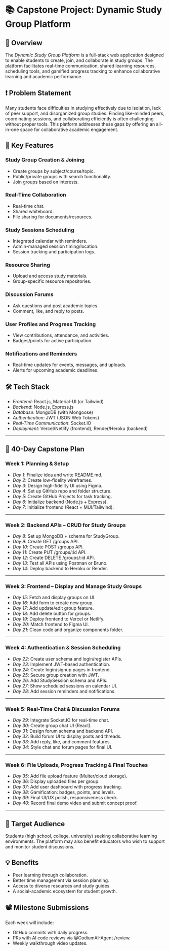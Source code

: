 # 📚 Capstone Project: Dynamic Study Group Platform

## 🚀 Overview
The *Dynamic Study Group Platform* is a full-stack web application designed to enable students to create, join, and collaborate in study groups. The platform facilitates real-time communication, shared learning resources, scheduling tools, and gamified progress tracking to enhance collaborative learning and academic performance.

## ❗ Problem Statement
Many students face difficulties in studying effectively due to isolation, lack of peer support, and disorganized group studies. Finding like-minded peers, coordinating sessions, and collaborating efficiently is often challenging without proper tools. This platform addresses these gaps by offering an all-in-one space for collaborative academic engagement.

## 🔑 Key Features

### Study Group Creation & Joining
- Create groups by subject/course/topic.
- Public/private groups with search functionality.
- Join groups based on interests.

### Real-Time Collaboration
- Real-time chat.
- Shared whiteboard.
- File sharing for documents/resources.

### Study Sessions Scheduling
- Integrated calendar with reminders.
- Admin-managed session timing/location.
- Session tracking and participation logs.

### Resource Sharing
- Upload and access study materials.
- Group-specific resource repositories.

### Discussion Forums
- Ask questions and post academic topics.
- Comment, like, and reply to posts.

### User Profiles and Progress Tracking
- View contributions, attendance, and activities.
- Badges/points for active participation.

### Notifications and Reminders
- Real-time updates for events, messages, and uploads.
- Alerts for upcoming academic deadlines.

## 🛠 Tech Stack
- *Frontend*: React.js, Material-UI (or Tailwind)
- *Backend*: Node.js, Express.js
- *Database*: MongoDB (with Mongoose)
- *Authentication*: JWT (JSON Web Tokens)
- *Real-Time Communication*: Socket.IO
- *Deployment*: Vercel/Netlify (frontend), Render/Heroku (backend)

---

## 📅 40-Day Capstone Plan

### Week 1: Planning & Setup
- *Day 1*: Finalize idea and write README.md.
- *Day 2*: Create low-fidelity wireframes.
- *Day 3*: Design high-fidelity UI using Figma.
- *Day 4*: Set up GitHub repo and folder structure.
- *Day 5*: Create GitHub Projects for task tracking.
- *Day 6*: Initialize backend (Node.js + Express).
- *Day 7*: Initialize frontend (React + MUI/Tailwind).

---

### Week 2: Backend APIs – CRUD for Study Groups
- *Day 8*: Set up MongoDB + schema for StudyGroup.
- *Day 9*: Create GET /groups API.
- *Day 10*: Create POST /groups API.
- *Day 11*: Create PUT /groups/:id API.
- *Day 12*: Create DELETE /groups/:id API.
- *Day 13*: Test all APIs using Postman or Bruno.
- *Day 14*: Deploy backend to Heroku or Render.

---

### Week 3: Frontend – Display and Manage Study Groups
- *Day 15*: Fetch and display groups on UI.
- *Day 16*: Add form to create new group.
- *Day 17*: Add update/edit group feature.
- *Day 18*: Add delete button for groups.
- *Day 19*: Deploy frontend to Vercel or Netlify.
- *Day 20*: Match frontend to Figma UI.
- *Day 21*: Clean code and organize components folder.

---

### Week 4: Authentication & Session Scheduling
- *Day 22*: Create user schema and login/register APIs.
- *Day 23*: Implement JWT-based authentication.
- *Day 24*: Create login/signup pages in frontend.
- *Day 25*: Secure group creation with JWT.
- *Day 26*: Add StudySession schema and APIs.
- *Day 27*: Show scheduled sessions on calendar UI.
- *Day 28*: Add session reminders and notifications.

---

### Week 5: Real-Time Chat & Discussion Forums
- *Day 29*: Integrate Socket.IO for real-time chat.
- *Day 30*: Create group chat UI (React).
- *Day 31*: Design forum schema and backend API.
- *Day 32*: Build forum UI to display posts and threads.
- *Day 33*: Add reply, like, and comment features.
- *Day 34*: Style chat and forum pages for final UI.

---

### Week 6: File Uploads, Progress Tracking & Final Touches
- *Day 35*: Add file upload feature (Multer/cloud storage).
- *Day 36*: Display uploaded files per group.
- *Day 37*: Add user dashboard with progress tracking.
- *Day 38*: Gamification: badges, points, and levels.
- *Day 39*: Final UI/UX polish, responsiveness check.
- *Day 40*: Record final demo video and submit concept proof.

---

## 🎯 Target Audience
Students (high school, college, university) seeking collaborative learning environments. The platform may also benefit educators who wish to support and monitor student discussions.

## 💡 Benefits
- Peer learning through collaboration.
- Better time management via session planning.
- Access to diverse resources and study guides.
- A social-academic ecosystem for student growth.

## 📽 Milestone Submissions
Each week will include:
- GitHub commits with daily progress.
- PRs with AI code reviews via @CodiumAI-Agent /review.
- Weekly walkthrough video updates.



